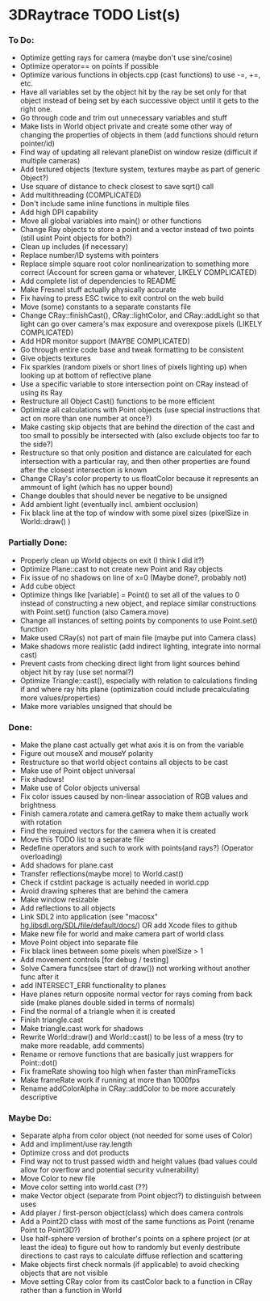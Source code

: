 # 3DRaytrace TODO List(s)

### To Do:

<!-- - classes.cpp line 182: add position to ball shadow casting(??) -->
- Optimize getting rays for camera (maybe don't use sine/cosine)
- Optimize operator== on points if possible
- Optimize various functions in objects.cpp (cast functions) to use -=, +=, etc.
- Have all variables set by the object hit by the ray be set only for that object instead of being set by each successive object until it gets to the right one.
- Go through code and trim out unnecessary variables and stuff
- Make lists in World object private and create some other way of changing the properties of objects in them (add functions should return pointer/id)
- Find way of updating all relevant planeDist on window resize (difficult if multiple cameras)
- Add textured objects (texture system, textures maybe as part of generic Object?)
- Use square of distance to check closest to save sqrt() call
- Add multithreading (COMPLICATED)
- Don't include same inline functions in multiple files
- Add high DPI capability
- Move all global variables into main() or other functions
- Change Ray objects to store a point and a vector instead of two points (still usint Point objects for both?)
- Clean up includes (if necessary)
- Replace number/ID systems with pointers
- Replace simple square root color nonlinearization to something more correct (Account for screen gama or whatever, LIKELY COMPLICATED)
- Add complete list of dependencies to README
- Make Fresnel stuff actually physically accurate
- Fix having to press ESC twice to exit control on the web build
- Move (some) constants to a separate constants file
- Change CRay::finishCast(), CRay::lightColor, and CRay::addLight so that light can go over camera's max exposure and overexpose pixels (LIKELY COMPLICATED)
- Add HDR monitor support (MAYBE COMPLICATED)
- Go through entire code base and tweak formatting to be consistent
- Give objects textures
- Fix sparkles (random pixels or short lines of pixels lighting up) when looking up at bottom of reflective plane
- Use a specific variable to store intersection point on CRay instead of using its Ray
- Restructure all Object Cast() functions to be more efficient
- Optimize all calculations with Point objects (use special instructions that act on more than one number at once?)
- Make casting skip objects that are behind the direction of the cast and too small to possibly be intersected with (also exclude objects too far to the side?)
- Restructure so that only position and distance are calculated for each intersection with a particular ray, and then other properties are found after the closest intersection is known
- Change CRay's color property to us floatColor because it represents an ammount of light (which has no upper bound)
- Change doubles that should never be negative to be unsigned
- Add ambient light (eventually incl. ambient occlusion)
- Fix black line at the top of window with some pixel sizes (pixelSize in World::draw() )

### Partially Done:

- Properly clean up World objects on exit (I think I did it?)
- Optimize Plane::cast to not create new Point and Ray objects
- Fix issue of no shadows on line of x=0 (Maybe done?, probably not)
- Add cube object
- Optimize things like [variable] = Point() to set all of the values to 0 instead of constructing a new object, and replace similar constructions with Point.set() function  (also Camera.move)
- Change all instances of setting points by components to use Point.set() function
- Make used CRay(s) not part of main file (maybe put into Camera class)
- Make shadows more realistic (add indirect lighting, integrate into normal cast)
- Prevent casts from checking direct light from light sources behind object hit by ray (use set normal?)
- Optimize Triangle::cast(), especially with relation to calculations finding if and where ray hits plane (optimization could include precalculating more values/properties)
- Make more variables unsigned that should be

### Done:

- Make the plane cast actually get what axis it is on from the variable
- Figure out mouseX and mouseY polarity
- Restructure so that world object contains all objects to be cast
- Make use of Point object universal
- Fix shadows!
- Make use of Color objects universal
- Fix color issues caused by non-linear association of RGB values and brightness
- Finish camera.rotate and camera.getRay to make them actually work with rotation
- Find the required vectors for the camera when it is created
- Move this TODO list to a separate file
- Redefine operators and such to work with points(and rays?) (Operator overloading)
- Add shadows for plane.cast
- Transfer reflections(maybe more) to World.cast()
- Check if cstdint package is actually needed in world.cpp
- Avoid drawing spheres that are behind the camera
- Make window resizable
- Add reflections to all objects
- Link SDL2 into application (see "macosx" [hg.libsdl.org/SDL/file/default/docs/](http://hg.libsdl.org/SDL/file/default/docs/))  OR  add Xcode files to github
- Make new file for world and make camera part of world class
- Move Point object into separate file
- Fix black lines between some pixels when pixelSize > 1
- Add movement controls [for debug / testing]
- Solve Camera funcs(see start of draw()) not working without another func after it
- add INTERSECT_ERR functionality to planes
- Have planes return opposite normal vector for rays coming from back side (make planes double sided in terms of normals)
- Find the normal of a triangle when it is created
- Finish triangle.cast
- Make triangle.cast work for shadows
- Rewrite World::draw() and World::cast() to be less of a mess (try to make more readable, add comments)
- Rename or remove functions that are basically just wrappers for Point::dot()
- Fix frameRate showing too high when faster than minFrameTicks
- Make frameRate work if running at more than 1000fps
- Rename addColorAlpha in CRay::addColor to be more accurately descriptive

### Maybe Do:

- Separate alpha from color object (not needed for some uses of Color)
- Add and impliment/use ray.length
- Optimize cross and dot products
- Find way not to trust passed width and height values (bad values could allow for overflow and potential security vulnerability)
- Move Color to new file
- Move color setting into world.cast (??)
- make Vector object (separate from Point object?) to distinguish between uses
- Add player / first-person object(class) which does camera controls
- Add a Point2D class with most of the same functions as Point (rename Point to Point3D?)
- Use half-sphere version of brother's points on a sphere project (or at least the idea) to figure out how to randomly but evenly destribute directions to cast rays to calculate diffuse reflection and scattering
- Make objects first check normals (if applicable) to avoid checking objects that are not visible
- Move setting CRay color from its castColor back to a function in CRay rather than a function in World


